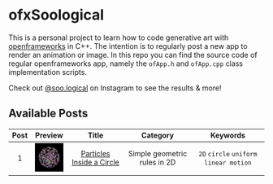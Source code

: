 # ofxSoological

This is a personal project to learn how to code generative art with [openframeworks](https://openframeworks.cc/) in C++. The intention is to regularly post a new app to render an animation or image. In this repo you can find the source code of regular openframeworks app, namely the `ofApp.h` and `ofApp.cpp` class implementation scripts.

Check out [@soo.logical](https://www.instagram.com/soo.logical/) on Instagram to see the results & more!

## Available Posts

| Post | Preview | Title | Category | Keywords|
|:----:|:-------:|:-----:|:--------:|:-------:|
|1|<img src="post001/doc/color.png" width="60px">|[Particles Inside a Circle](post001/README.md)|Simple geometric rules in 2D|`2D` `circle` `uniform linear motion`
